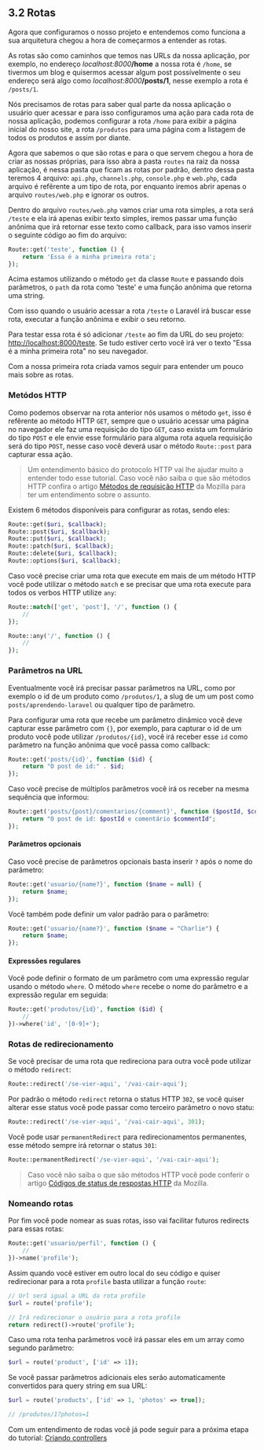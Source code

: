 ## 3.2 Rotas

Agora que configuramos o nosso projeto e entendemos como funciona a sua arquitetura chegou a hora de começarmos a entender as rotas.

As rotas são como caminhos que temos nas URLs da nossa aplicação, por exemplo, no endereço _localhost:8000_**/home** a nossa rota é `/home`, se tivermos um blog e quisermos acessar algum post possívelmente o seu endereço será algo como _localhost:8000_**/posts/1**, nesse exemplo a rota é `/posts/1`.

Nós precisamos de rotas para saber qual parte da nossa aplicação o usuário quer acessar e para isso configuramos uma ação para cada rota de nossa aplicação, podemos configurar a rota `/home` para exibir a página inicial do nosso site, a rota `/produtos` para uma página com a listagem de todos os produtos e assim por diante.

Agora que sabemos o que são rotas e para o que servem chegou a hora de criar as nossas próprias, para isso abra a pasta `routes` na raiz da nossa aplicação, é nessa pasta que ficam as rotas por padrão, dentro dessa pasta teremos 4 arquivo: `api.php`, `channels.php`, `console.php` e `web.php`, cada arquivo é refêrente a um tipo de rota, por enquanto iremos abrir apenas o arquivo `routes/web.php` e ignorar os outros.

Dentro do arquivo `routes/web.php` vamos criar uma rota simples, a rota será `/teste` e ela irá apenas exibir texto simples, iremos passar uma função anônima que irá retornar esse texto como callback, para isso vamos inserir o seguinte código ao fim do arquivo:

```php
Route::get('teste', function () {
    return 'Essa é a minha primeira rota';
});
```

Acima estamos utilizando o método `get` da classe `Route` e passando dois parâmetros, o `path` da rota como 'teste' e uma função anônima que retorna uma string.

Com isso quando o usuário acessar a rota `/teste` o Laravél irá buscar esse rota, executar a função anônima e exibir o seu retorno.

Para testar essa rota é só adicionar `/teste` ao fim da URL do seu projeto: [http://localhost:8000/teste](http://localhost:8000/teste). Se tudo estiver certo você irá ver o texto "Essa é a minha primeira rota" no seu navegador. 

Com a nossa primeira rota criada vamos seguir para entender um pouco mais sobre as rotas.

### Metódos HTTP
Como podemos observar na rota anterior nós usamos o método `get`, isso é refêrente ao método HTTP `GET`, sempre que o usuário acessar uma página no navegador ele faz uma requisição do tipo `GET`, caso exista um formulário do tipo `POST` e ele envie esse formulário para alguma rota aquela requisição será do tipo `POST`, nesse caso você deverá usar o método `Route::post` para capturar essa ação.

> Um entendimento básico do protocolo HTTP vai lhe ajudar muito a entender todo esse tutorial. Caso você não saiba o que são métodos HTTP confira o artigo [Métodos de requisição HTTP](https://developer.mozilla.org/pt-BR/docs/Web/HTTP/Methods) da Mozilla para ter um entendimento sobre o assunto.

Existem 6 métodos disponíveis para configurar as rotas, sendo eles:
```php
Route::get($uri, $callback);
Route::post($uri, $callback);
Route::put($uri, $callback);
Route::patch($uri, $callback);
Route::delete($uri, $callback);
Route::options($uri, $callback);
```

Caso você precise criar uma rota que execute em mais de um método HTTP você pode utilizar o método `match` e se precisar que uma rota execute para todos os verbos HTTP utilize `any`:


```php
Route::match(['get', 'post'], '/', function () {
    //
});

Route::any('/', function () {
    //
});
```

### Parâmetros na URL
Eventualmente você irá precisar passar parâmetros na URL, como por exemplo o id de um produto como `/produtos/1`, a slug de um um post como `posts/aprendendo-laravel` ou qualquer tipo de parâmetro.

Para configurar uma rota que recebe um parâmetro dinâmico você deve capturar esse parâmetro com `{}`, por exemplo, para capturar o id de um produto você pode utilizar `/produtos/{id}`, você irá receber esse `id` como parâmetro na função anônima que você passa como callback:

```php
Route::get('posts/{id}', function ($id) {
    return "O post de id:" . $id;
});
```

Caso você precise de múltiplos parâmetros você irá os receber na mesma sequência que informou:

```php
Route::get('posts/{post}/comentarios/{comment}', function ($postId, $commentId) {
    return "O post de id: $postId e comentário $commentId";
});
```

#### Parâmetros opcionais
Caso você precise de parâmetros opcionais basta inserir `?` após o nome do parâmetro:

```php
Route::get('usuario/{name?}', function ($name = null) {
    return $name;
});
```

Você também pode definir um valor padrão para o parâmetro:

```php
Route::get('usuario/{name?}', function ($name = "Charlie") {
    return $name;
});
```

#### Expressões regulares
Você pode definir o formato de um parâmetro com uma expressão regular usando o método `where`. O método `where` recebe o nome do parâmetro e a expressão regular em seguida:

```php
Route::get('produtos/{id}', function ($id) {
    //
})->where('id', '[0-9]+');
```

### Rotas de redirecionamento
Se você precisar de uma rota que redireciona para outra você pode utilizar o método `redirect`:
```php
Route::redirect('/se-vier-aqui', '/vai-cair-aqui');
```

Por padrão o método `redirect` retorna o status HTTP `302`, se você quiser alterar esse status você pode passar como terceiro parâmetro o novo statu:
```php
Route::redirect('/se-vier-aqui', '/vai-cair-aqui', 301);
```

Você pode usar `permanentRedirect` para redirecionamentos permanentes, esse método sempre irá retornar o status `301`:
```php
Route::permanentRedirect('/se-vier-aqui', '/vai-cair-aqui');
```

> Caso você não saiba o que são métodos HTTP você pode conferir o artigo [Códigos de status de respostas HTTP](https://developer.mozilla.org/pt-BR/docs/Web/HTTP/Status) da Mozilla.

### Nomeando rotas
Por fim você pode nomear as suas rotas, isso vai facilitar futuros redirects para essas rotas:

```php
Route::get('usuario/perfil', function () {
    //
})->name('profile');
```

Assim quando você estiver em outro local do seu código e quiser redirecionar para a rota `profile` basta utilizar a função `route`:

```php
// Url será igual a URL da rota profile
$url = route('profile');

// Irá redirecionar o usuário para a rota profile
return redirect()->route('profile');
```

Caso uma rota tenha parâmetros você irá passar eles em um array como segundo parâmetro:

```php
$url = route('product', ['id' => 1]);
```

Se você passar parâmetros adicionais eles serão automaticamente convertidos para query string em sua URL:

```php
$url = route('products', ['id' => 1, 'photos' => true]);

// /produtos/1?photos=1
```

Com um entendimento de rodas você já pode seguir para a próxima etapa do tutorial:  [Criando controllers](./3-Controllers.md)
